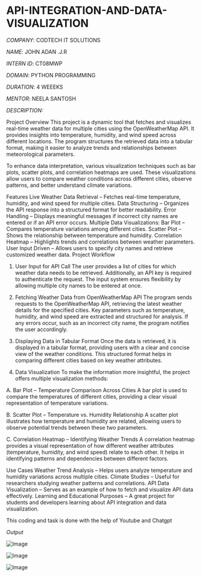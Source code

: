 # API-INTEGRATION-AND-DATA-VISUALIZATION

*COMPANY*: CODTECH IT SOLUTIONS

*NAME*: JOHN ADAN .J.R

*INTERN ID*: CT08MWP

*DOMAIN*: PYTHON PROGRAMMING

*DURATION*: 4 WEEEKS

*MENTOR*: NEELA SANTOSH


*DESCRIPTION:*

Project Overview
This project is a dynamic tool that fetches and visualizes real-time weather data for multiple cities using the OpenWeatherMap API. It provides insights into temperature, humidity, and wind speed across different locations. The program structures the retrieved data into a tabular format, making it easier to analyze trends and relationships between meteorological parameters.

To enhance data interpretation, various visualization techniques such as bar plots, scatter plots, and correlation heatmaps are used. These visualizations allow users to compare weather conditions across different cities, observe patterns, and better understand climate variations.

Features
Live Weather Data Retrieval – Fetches real-time temperature, humidity, and wind speed for multiple cities.
Data Structuring – Organizes the API response into a structured format for better readability.
Error Handling – Displays meaningful messages if incorrect city names are entered or if an API error occurs.
Multiple Data Visualizations:
Bar Plot – Compares temperature variations among different cities.
Scatter Plot – Shows the relationship between temperature and humidity.
Correlation Heatmap – Highlights trends and correlations between weather parameters.
User Input Driven – Allows users to specify city names and retrieve customized weather data.
Project Workflow
1. User Input for API Call
The user provides a list of cities for which weather data needs to be retrieved. Additionally, an API key is required to authenticate the request. The input system ensures flexibility by allowing multiple city names to be entered at once.

2. Fetching Weather Data from OpenWeatherMap API
The program sends requests to the OpenWeatherMap API, retrieving the latest weather details for the specified cities. Key parameters such as temperature, humidity, and wind speed are extracted and structured for analysis. If any errors occur, such as an incorrect city name, the program notifies the user accordingly.

3. Displaying Data in Tabular Format
Once the data is retrieved, it is displayed in a tabular format, providing users with a clear and concise view of the weather conditions. This structured format helps in comparing different cities based on key weather attributes.

4. Data Visualization
To make the information more insightful, the project offers multiple visualization methods:

A. Bar Plot – Temperature Comparison Across Cities
A bar plot is used to compare the temperatures of different cities, providing a clear visual representation of temperature variations.

B. Scatter Plot – Temperature vs. Humidity Relationship
A scatter plot illustrates how temperature and humidity are related, allowing users to observe potential trends between these two parameters.

C. Correlation Heatmap – Identifying Weather Trends
A correlation heatmap provides a visual representation of how different weather attributes (temperature, humidity, and wind speed) relate to each other. It helps in identifying patterns and dependencies between different factors.

Use Cases
Weather Trend Analysis – Helps users analyze temperature and humidity variations across multiple cities.
Climate Studies – Useful for researchers studying weather patterns and correlations.
API Data Visualization – Serves as an example of how to fetch and visualize API data effectively.
Learning and Educational Purposes – A great project for students and developers learning about API integration and data visualization.


This coding and task is done with the help of Youtube and Chatgpt


*Output*

![Image](https://github.com/user-attachments/assets/ed5806e4-7e85-4067-88ed-a82e82cbd9cb)

![Image](https://github.com/user-attachments/assets/6d6daa52-b70e-4c7f-a7fe-0deba053707d)

![Image](https://github.com/user-attachments/assets/2d4ce261-ba1b-459b-843f-880392fb4fa1)
